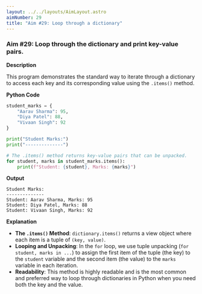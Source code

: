 ```yaml
---
layout: ../../layouts/AimLayout.astro
aimNumber: 29
title: "Aim #29: Loop through a dictionary"
---
```


### Aim #29: Loop through the dictionary and print key-value pairs.

**Description**

This program demonstrates the standard way to iterate through a dictionary to access each key and its corresponding value using the `.items()` method.

**Python Code**

```python
student_marks = {
    "Aarav Sharma": 95,
    "Diya Patel": 88,
    "Vivaan Singh": 92
}

print("Student Marks:")
print("--------------")

# The .items() method returns key-value pairs that can be unpacked.
for student, marks in student_marks.items():
    print(f"Student: {student}, Marks: {marks}")
```

**Output**

```text
Student Marks:
--------------
Student: Aarav Sharma, Marks: 95
Student: Diya Patel, Marks: 88
Student: Vivaan Singh, Marks: 92
```

**Explanation**

- **The `.items()` Method**: `dictionary.items()` returns a view object where each item is a tuple of `(key, value)`.
- **Looping and Unpacking**: In the `for` loop, we use tuple unpacking (`for student, marks in ...`) to assign the first item of the tuple (the key) to the `student` variable and the second item (the value) to the `marks` variable in each iteration.
- **Readability**: This method is highly readable and is the most common and preferred way to loop through dictionaries in Python when you need both the key and the value.
